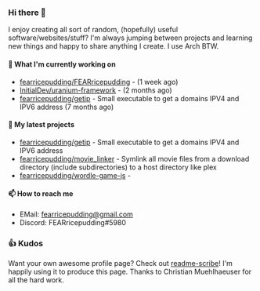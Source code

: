 ### Hi there 👋

I enjoy creating all sort of random, (hopefully) useful software/websites/stuff? 
I'm always jumping between projects and learning new things and happy to share anything I create.
I use Arch BTW.

#### 💎 What I'm currently working on

- [fearricepudding/FEARricepudding](https://github.com/fearricepudding/FEARricepudding) -  (1 week ago)
- [InitialDev/uranium-framework](https://github.com/InitialDev/uranium-framework) -  (2 months ago)
- [fearricepudding/getip](https://github.com/fearricepudding/getip) - Small executable to get a domains IPV4 and IPV6 address (7 months ago)

#### 🌱 My latest projects

- [fearricepudding/getip](https://github.com/fearricepudding/getip) - Small executable to get a domains IPV4 and IPV6 address
- [fearricepudding/movie_linker](https://github.com/fearricepudding/movie_linker) - Symlink all movie files from a download directory (include subdirectories) to a host directory like plex
- [fearricepudding/wordle-game-js](https://github.com/fearricepudding/wordle-game-js) - 

#### 📫 How to reach me

- EMail: fearricepudding@gmail.com
- Discord: FEARricepudding#5980

### 👍 Kudos

Want your own awesome profile page? Check out [readme-scribe](https://github.com/muesli/readme-scribe)!
I'm happily using it to produce this page. Thanks to Christian Muehlhaeuser for all the hard work.

